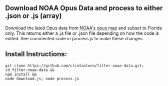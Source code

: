 ## Download NOAA Opus Data and process to either .json or .js (array)

Download the lated Opus data from [NOAA's opus map](https://www.ngs.noaa.gov/ngsjson/OpusSolutionsForMap.js) and subset to Florida only. This returns either a .js file or .json file depending on how the code is edited. See commented code in process.js to make these changes. 

## Install Instructions:
```
git clone https://github.com/clintonlunn/filter-noaa-data.git;
cd filter-noaa-data &&
npm install &&
node download.js; node process.js
```